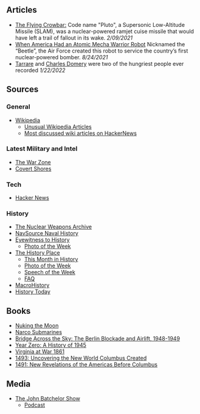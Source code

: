 ## Articles
- [The Flying Crowbar:](http://www.merkle.com/pluto/pluto.html) Code name "Pluto", a Supersonic Low-Altitude Missile (SLAM), was a nuclear-powered ramjet cuise missile that would have left a trail of fallout in its wake. *2/09/2021*
- [When America Had an Atomic Mecha Warrior Robot](https://orangebeanindiana.com/2021/04/09/once-upon-a-time-america-had-an-atomic-mecha-warrior-robot/)  Nicknamed the “Beetle”, the Air Force created this robot to service the country’s first nuclear-powered bomber. *8/24/2021*
- [Tarrare](https://en.m.wikipedia.org/wiki/Tarrare) and [Charles Domery](https://en.m.wikipedia.org/wiki/Charles_Domery) were two of the hungriest people ever recorded *1/22/2022*

## Sources

### General
- [Wikipedia](https://en.m.wikipedia.org/wiki/Main_Page)
  - [Unusual Wikipedia Articles](https://en.m.wikipedia.org/wiki/Wikipedia:Unusual_articles)
  - [Most discussed wiki articles on HackerNews](https://www.mostdiscussed.com/popular)

### Latest Military and Intel
- [The War Zone](https://www.thedrive.com/the-war-zone)
- [Covert Shores](http://www.hisutton.com/)

### Tech
- [Hacker News](https://news.ycombinator.com/)

### History
- [The Nuclear Weapons Archive](http://nuclearweaponarchive.org/)
- [NavSource Naval History](http://navsource.org/)
- [Eyewitness to History](http://eyewitnesstohistory.com/)
  - [Photo of the Week](http://eyewitnesstohistory.com/photofrm.htm)
- [The History Place](http://www.historyplace.com/)
  - [This Month in History](https://www.historyplace.com/specials/calendar/index.html)
  - [Photo of the Week](https://www.historyplace.com/weeklyphoto/index.html)
  - [Speech of the Week](https://www.historyplace.com/speeches/index.html)
  - [FAQ](https://www.historyplace.com/specials/faq/index.html)
- [MacroHistory](http://www.fsmitha.com/)
- [History Today](https://www.historytoday.com/)

## Books
- [Nuking the Moon](https://www.amazon.com/Nuking-Moon-Intelligence-Schemes-Military/dp/0525505172)
- [Narco Submarines](https://www.amazon.com/dp/B086G11WMM)
- [Bridge Across the Sky: The Berlin Blockade and Airlift, 1948-1949](https://www.amazon.com/Bridge-Across-Sky-Blockade-1948-1949/dp/0070117969)
- [Year Zero: A History of 1945](https://www.amazon.com/Year-Zero-History-Ian-Buruma/dp/0143125974)
- [Virginia at War 1861](https://www.amazon.com/Virginia-War-1861-William-Davis/dp/0813123720)
- [1493: Uncovering the New World Columbus Created](https://www.amazon.com/1493-Uncovering-World-Columbus-Created/dp/0307278247)
- [1491: New Revelations of the Americas Before Columbus](https://www.amazon.com/1491-Revelations-Americas-Before-Columbus/dp/1400032059)

## Media
- [The John Batchelor Show](http://www.johnbatchelorshow.com/)
  - [Podcast](https://audioboom.com/channel/johnbatchelor)
